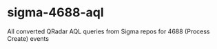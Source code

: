 # sigma-4688-aql

All converted QRadar AQL queries from Sigma repos for 4688 (Process Create) events
